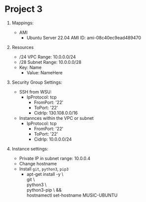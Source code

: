 # Project 3

1. Mappings: 
    - AMI
        - Ubuntu Server 22.04 AMI ID: ami-08c40ec9ead489470

2. Resources 
    - /24 VPC Range: 10.0.0.0/24
    - /28 Subnet Range: 10.0.0.0/28
    - Key: Name
        - Value: NameHere

3. Security Group Settings:
    - SSH from WSU:
        - IpProtocol: tcp
            -  FromPort: '22'
            -  ToPort: '22'
            -  CidrIp: 130.108.0.0/16
    - Instannces within the VPC or subnet
        - IpProtocol: tcp
            -  FromPort: '22'
            -  ToPort: '22'
            -  CidrIp: 10.0.0.0/24
4. Instance settings:
    - Private IP in subnet range: 10.0.0.4
    - Change hostname
    - Install `git`, `python3`, `pip3`
        - apt-get install -y \\ \
              git \\ \
              python3 \\ \
              python3-pip \\ && \
            hostnamectl set-hostname MUSIC-UBUNTU